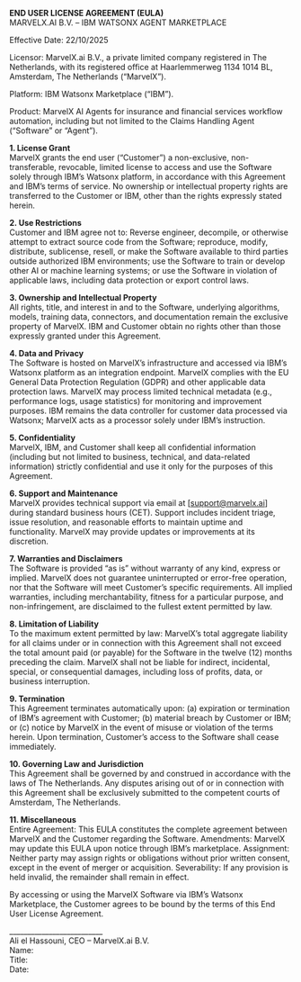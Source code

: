 **END USER LICENSE AGREEMENT (EULA)**  
MARVELX.AI B.V. – IBM WATSONX AGENT MARKETPLACE

Effective Date: 22/10/2025

Licensor: MarvelX.ai B.V., a private limited company registered in The Netherlands, with its registered office at Haarlemmerweg 1134 1014 BL, Amsterdam, The Netherlands  (“MarvelX”).

Platform: IBM Watsonx Marketplace (“IBM”).

Product: MarvelX AI Agents for insurance and financial services workflow automation, including but not limited to the Claims Handling Agent (“Software” or “Agent”).

**1\. License Grant**  
MarvelX grants the end user (“Customer”) a non-exclusive, non-transferable, revocable, limited license to access and use the Software solely through IBM’s Watsonx platform, in accordance with this Agreement and IBM’s terms of service. No ownership or intellectual property rights are transferred to the Customer or IBM, other than the rights expressly stated herein.

**2\. Use Restrictions**  
Customer and IBM agree not to: Reverse engineer, decompile, or otherwise attempt to extract source code from the Software; reproduce, modify, distribute, sublicense, resell, or make the Software available to third parties outside authorized IBM environments; use the Software to train or develop other AI or machine learning systems; or use the Software in violation of applicable laws, including data protection or export control laws.

**3\. Ownership and Intellectual Property**  
All rights, title, and interest in and to the Software, underlying algorithms, models, training data, connectors, and documentation remain the exclusive property of MarvelX. IBM and Customer obtain no rights other than those expressly granted under this Agreement.

**4\. Data and Privacy**  
The Software is hosted on MarvelX’s infrastructure and accessed via IBM’s Watsonx platform as an integration endpoint. MarvelX complies with the EU General Data Protection Regulation (GDPR) and other applicable data protection laws. MarvelX may process limited technical metadata (e.g., performance logs, usage statistics) for monitoring and improvement purposes. IBM remains the data controller for customer data processed via Watsonx; MarvelX acts as a processor solely under IBM’s instruction.

**5\. Confidentiality**  
MarvelX, IBM, and Customer shall keep all confidential information (including but not limited to business, technical, and data-related information) strictly confidential and use it only for the purposes of this Agreement.

**6\. Support and Maintenance**  
MarvelX provides technical support via email at \[support@marvelx.ai\] during standard business hours (CET). Support includes incident triage, issue resolution, and reasonable efforts to maintain uptime and functionality. MarvelX may provide updates or improvements at its discretion.

**7\. Warranties and Disclaimers**  
The Software is provided “as is” without warranty of any kind, express or implied. MarvelX does not guarantee uninterrupted or error-free operation, nor that the Software will meet Customer’s specific requirements. All implied warranties, including merchantability, fitness for a particular purpose, and non-infringement, are disclaimed to the fullest extent permitted by law.

**8\. Limitation of Liability**  
To the maximum extent permitted by law: MarvelX’s total aggregate liability for all claims under or in connection with this Agreement shall not exceed the total amount paid (or payable) for the Software in the twelve (12) months preceding the claim. MarvelX shall not be liable for indirect, incidental, special, or consequential damages, including loss of profits, data, or business interruption.

**9\. Termination**  
This Agreement terminates automatically upon: (a) expiration or termination of IBM’s agreement with Customer; (b) material breach by Customer or IBM; or (c) notice by MarvelX in the event of misuse or violation of the terms herein. Upon termination, Customer’s access to the Software shall cease immediately.

**10\. Governing Law and Jurisdiction**  
This Agreement shall be governed by and construed in accordance with the laws of The Netherlands. Any disputes arising out of or in connection with this Agreement shall be exclusively submitted to the competent courts of Amsterdam, The Netherlands.

**11\. Miscellaneous**  
Entire Agreement: This EULA constitutes the complete agreement between MarvelX and the Customer regarding the Software. Amendments: MarvelX may update this EULA upon notice through IBM’s marketplace. Assignment: Neither party may assign rights or obligations without prior written consent, except in the event of merger or acquisition. Severability: If any provision is held invalid, the remainder shall remain in effect.

By accessing or using the MarvelX Software via IBM’s Watsonx Marketplace, the Customer agrees to be bound by the terms of this End User License Agreement.

\_\_\_\_\_\_\_\_\_\_\_\_\_\_\_\_\_\_\_\_\_\_\_\_\_\_  
Ali el Hassouni, CEO – MarvelX.ai B.V.  
Name:  
Title:  
Date:

